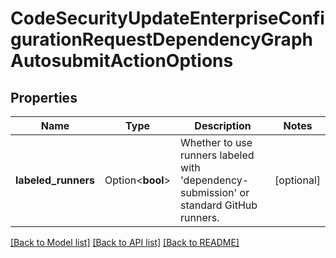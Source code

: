 # CodeSecurityUpdateEnterpriseConfigurationRequestDependencyGraphAutosubmitActionOptions

## Properties

Name | Type | Description | Notes
------------ | ------------- | ------------- | -------------
**labeled_runners** | Option<**bool**> | Whether to use runners labeled with 'dependency-submission' or standard GitHub runners. | [optional]

[[Back to Model list]](../README.md#documentation-for-models) [[Back to API list]](../README.md#documentation-for-api-endpoints) [[Back to README]](../README.md)



